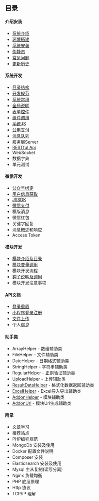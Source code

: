 ## 目录

#### 介绍安装

- [系统介绍](../../README.md)
- [环境搭建](start-environment.md)
- [系统安装](start-installation.md)
- [伪静态](start-rewrite.md)
- [常见问题](start-issue.md)
- [更新历史](start-update-log.md)

#### 系统开发

- [目录结构](sys-catalog.md)
- [开发规范](sys-exploit.md)
- [系统常用](sys-method.md)
- [全局说明](sys-global-description.md)
- [表单控件](sys-widget.md)
- [组件调用](sys-subassembly.md)
- [系统JS](sys-js-method.md)
- [公用支付](sys-payment.md)
- [消息队列](sys-queue.md)
- 服务层Server
- [RESTful Api](sys-restful-api.md)
- WebSocket
- 数据字典
- 单元测试

#### 微信开发

- [公众号绑定](wechat-binding.md)
- [用户信息获取](wechat-userinfo.md)
- [JSSDK](wechat-jssdk.md)
- [微信支付](wechat-payment.md)
- 模版消息
- 微信红包
- 关键字回复
- 消息概述和响应
- Access Token

#### 模块开发

- [模块介绍及目录](addon-introduce-catalog.md)
- [模块变量调用](addon-variable.md)
- 模块开发流程
- [钩子说明及调用](addon-hook.md)
- 模块开发注意事项

#### API文档

- [登录重置](api-login.md)
- [小程序登录注册](api-mini-program.md)
- [文件上传](api-upload.md)
- 个人信息

#### 助手类

- ArrayHelper - 数组辅助类
- FileHelper - 文件辅助类
- DateHelper - 日期格式辅助类
- StringHelper - 字符串辅助类
- RegularHelper - 正则验证辅助类
- UploadHelper - 上传辅助类
- [ResultDataHelper](helper-result-data.md) - 格式化数据返回辅助类
- [ExcelHelper](helper-excel.md) - Excel导入导出辅助类
- [AddonHelper](helper-addon.md) - 模块辅助类
- [AddonUrl](helper-addon-url.md) - 模块Url生成辅助类

#### 附录

- 文章学习
- 推荐站点
- PHP编程规范
- MongoDb 安装及使用
- Docker 配置文件说明
- Composer 安装
- Elasticsearch 安装及使用
- Mysql 主从复制(读写分离)
- Nginx 负载均衡
- PHP 底层原理
- Http 协议
- TCP/IP 理解